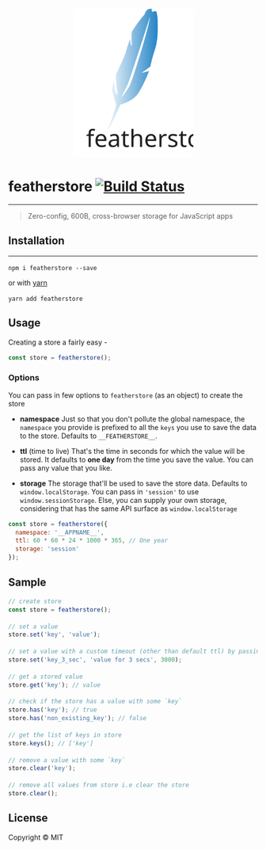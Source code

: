 <p align="center">
  <img src="featherstore.svg" height="300" alt="featherstore">  
</p>

# featherstore [![Build Status](https://travis-ci.com/ApolloStationIO/featherstore.svg?branch=master)](https://travis-ci.com/ApolloStationIO/featherstore)

---

> Zero-config, 600B, cross-browser storage for JavaScript apps

## Installation

---

`npm i featherstore --save`

or with [yarn](https://yarnpkg.com)

`yarn add featherstore`

## Usage

Creating a store a fairly easy -

```javascript
const store = featherstore();
```

### Options

You can pass in few options to `featherstore` (as an object) to create the store

- **namespace**
  Just so that you don't pollute the global namespace, the `namespace` you provide is prefixed to all the `keys` you use to save the data to the store. Defaults to `__FEATHERSTORE__`.

- **ttl** (time to live)
  That's the time in seconds for which the value will be stored. It defaults to **one day** from the time you save the value. You can pass any value that you like.

- **storage**
  The storage that'll be used to save the store data. Defaults to `window.localStorage`. You can pass in `'session'` to use `window.sessionStorage`. Else, you can supply your own storage, considering that has the same API surface as `window.localStorage`

```javascript
const store = featherstore({
  namespace: '__APPNAME__',
  ttl: 60 * 60 * 24 * 1000 * 365, // One year
  storage: 'session'
});
```

## Sample

```javascript
// create store
const store = featherstore();

// set a value
store.set('key', 'value');

// set a value with a custom timeout (other than default ttl) by passing ttl as third argument
store.set('key_3_sec', 'value for 3 secs', 3000);

// get a stored value
store.get('key'); // value

// check if the store has a value with some `key`
store.has('key'); // true
store.has('non_existing_key'); // false

// get the list of keys in store
store.keys(); // ['key']

// remove a value with some `key`
store.clear('key');

// remove all values from store i.e clear the store
store.clear();
```

## License

Copyright © MIT
